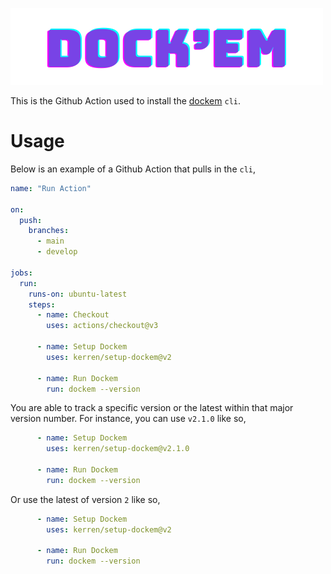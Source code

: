 ![Dockem](docs/logo.png)

This is the Github Action used to install the [dockem](https://github.com/kerren/dockem) `cli`.

# Usage

Below is an example of a Github Action that pulls in the `cli`,

```yaml
name: "Run Action"

on:
  push:
    branches:
      - main
      - develop

jobs:
  run:
    runs-on: ubuntu-latest
    steps:
      - name: Checkout
        uses: actions/checkout@v3

      - name: Setup Dockem
        uses: kerren/setup-dockem@v2

      - name: Run Dockem
        run: dockem --version
```

You are able to track a specific version or the latest within that major version number. For instance, you can use `v2.1.0` like so,

```yaml
      - name: Setup Dockem
        uses: kerren/setup-dockem@v2.1.0

      - name: Run Dockem
        run: dockem --version
```

Or use the latest of version `2` like so,
```yaml
      - name: Setup Dockem
        uses: kerren/setup-dockem@v2

      - name: Run Dockem
        run: dockem --version
```
